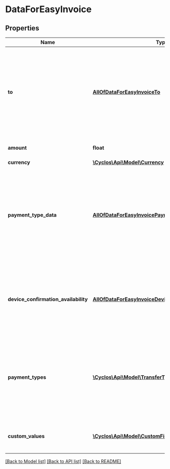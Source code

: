 # DataForEasyInvoice

## Properties
Name | Type | Description | Notes
------------ | ------------- | ------------- | -------------
**to** | [**AllOfDataForEasyInvoiceTo**](AllOfDataForEasyInvoiceTo.md) | The destination user details. Is only returned if called with a logged user or if the user&#x27;s group is visible to guests accoerding to the current configuration. | [optional] 
**amount** | **float** | The easy invoice amount | [optional] 
**currency** | [**\Cyclos\Api\Model\Currency**](Currency.md) |  | [optional] 
**payment_type_data** | [**AllOfDataForEasyInvoicePaymentTypeData**](AllOfDataForEasyInvoicePaymentTypeData.md) | Contains the detailed data for the selected (or first) payment type. Only returned if there is a logged user. The custom fields will only contain those without a fixed value. | [optional] 
**device_confirmation_availability** | [**AllOfDataForEasyInvoiceDeviceConfirmationAvailability**](AllOfDataForEasyInvoiceDeviceConfirmationAvailability.md) | Only returned if there is not a logged user. Whether the confirmation with a trusted device is not used, optional or required. | [optional] 
**payment_types** | [**\Cyclos\Api\Model\TransferTypeWithCurrency[]**](TransferTypeWithCurrency.md) | Only returned if there is a logged user, and a specific payment type was not informed. Contains the allowed payment types to the given user. | [optional] 
**custom_values** | [**\Cyclos\Api\Model\CustomFieldValue[]**](CustomFieldValue.md) | The list of custom field values with a fixed value, as requested. | [optional] 

[[Back to Model list]](../../README.md#documentation-for-models) [[Back to API list]](../../README.md#documentation-for-api-endpoints) [[Back to README]](../../README.md)

